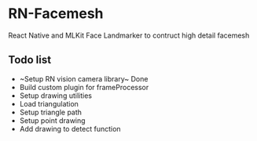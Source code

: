 # RN-Facemesh
React Native and MLKit Face Landmarker to contruct high detail facemesh

## Todo list
- ~Setup RN vision camera library~ Done
- Build custom plugin for frameProcessor
- Setup drawing utilities
- Load triangulation
- Setup triangle path
- Setup point drawing
- Add drawing to detect function

